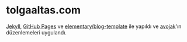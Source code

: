 # tolgaaltas.com

[Jekyll](https://jekyllrb.com), [GitHub Pages](https://pages.github.com) ve [elementary/blog-template](https://github.com/elementary/blog-template) ile yapıldı ve [avojak](https://github.com/avojak/avojak.github.io)'ın düzenlemeleri uygulandı.
